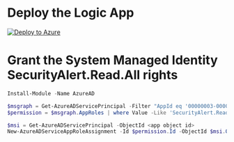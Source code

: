 
# Deploy the Logic App

[![Deploy to Azure](https://aka.ms/deploytoazurebutton)](https://portal.azure.com/#create/Microsoft.Template/uri/https%3A%2F%2Fraw.githubusercontent.com%2Fseanstark%2Fsentinel-tools%2Fmain%2Fplaybooks%2Fget-incidentdetails%2Fazuredeploy.json)

# Grant the System Managed Identity SecurityAlert.Read.All rights

``` Powershell
Install-Module -Name AzureAD

$msgraph = Get-AzureADServicePrincipal -Filter "AppId eq '00000003-0000-0000-c000-000000000000'"
$permission = $msgraph.AppRoles | where Value -Like 'SecurityAlert.Read.All' | Select-Object -First 1

$msi = Get-AzureADServicePrincipal -ObjectId <app object id>
New-AzureADServiceAppRoleAssignment -Id $permission.Id -ObjectId $msi.ObjectId -PrincipalId $msi.ObjectId -ResourceId $msgraph.ObjectId
```
